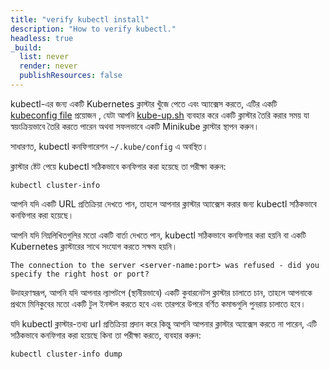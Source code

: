 ```yaml
---
title: "verify kubectl install"
description: "How to verify kubectl."
headless: true
_build:
  list: never
  render: never
  publishResources: false
---
```


kubectl-এর জন্য একটি Kubernetes ক্লাস্টার খুঁজে পেতে এবং অ্যাক্সেস করতে, এটির একটি [kubeconfig file](/docs/concepts/configuration/organize-cluster-access-kubeconfig/) 
প্রয়োজন ,
যেটা আপনি [kube-up.sh](https://github.com/kubernetes/kubernetes/blob/master/cluster/kube-up.sh) ব্যবহার করে একটি ক্লাস্টার তৈরি করার সময় যা স্বয়ংক্রিয়ভাবে তৈরি করতে পারেন 
অথবা সফলভাবে একটি Minikube ক্লাস্টার স্থাপন করুন।

সাধারণত, kubectl কনফিগারেশন `~/.kube/config` এ অবস্থিত।

ক্লাস্টার ষ্টেট পেয়ে kubectl সঠিকভাবে কনফিগার করা হয়েছে তা পরীক্ষা করুন:

```shell
kubectl cluster-info
```

আপনি যদি একটি URL প্রতিক্রিয়া দেখতে পান, তাহলে আপনার ক্লাস্টার অ্যাক্সেস করার জন্য kubectl সঠিকভাবে কনফিগার করা হয়েছে।

আপনি যদি নিম্নলিখিতগুলির মতো একটি বার্তা দেখতে পান, kubectl সঠিকভাবে কনফিগার করা হয়নি বা একটি Kubernetes ক্লাস্টারের সাথে সংযোগ করতে সক্ষম হয়নি।

```
The connection to the server <server-name:port> was refused - did you specify the right host or port?
```

উদাহরণস্বরূপ, আপনি যদি আপনার ল্যাপটপে (স্থানীয়ভাবে) একটি কুবারনেটস ক্লাস্টার চালাতে চান, তাহলে আপনাকে প্রথমে মিনিকুবের মতো একটি টুল ইনস্টল করতে হবে এবং তারপরে উপরে বর্ণিত কমান্ডগুলি পুনরায় চালাতে হবে।

যদি kubectl ক্লাস্টার-তথ্য url প্রতিক্রিয়া প্রদান করে কিন্তু আপনি আপনার ক্লাস্টার অ্যাক্সেস করতে না পারেন, এটি সঠিকভাবে কনফিগার করা হয়েছে কিনা তা পরীক্ষা করতে, ব্যবহার করুন: 

```shell
kubectl cluster-info dump
```
